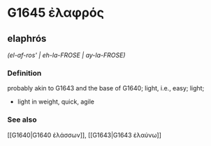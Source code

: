 # G1645 ἐλαφρός

## elaphrós

_(el-af-ros' | eh-la-FROSE | ay-la-FROSE)_

### Definition

probably akin to G1643 and the base of G1640; light, i.e., easy; light; 

- light in weight, quick, agile

### See also

[[G1640|G1640 ἐλάσσων]], [[G1643|G1643 ἐλαύνω]]
